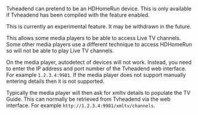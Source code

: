 Tvheadend can pretend to be an HDHomeRun device.
This is only available if Tvheadend has been compiled
with the feature enabled.

This is currently an experimental feature.  It may
be withdrawn in the future.

This allows some media players to be able to access
Live TV channels.  Some other media players use a
different technique to access HDHomeRun so will not
be able to play Live TV channels.

On the media player, autodetect of devices will not work.
Instead, you need to enter the IP address and port
number of the Tvheadend web interface.  For example
```1.2.3.4:9981```.  If the media player does not
support manually entering details then it is not
supported.

Typically the media player will then ask for xmltv
details to populate the TV Guide.  This can normally
be retrieved from Tvheadend via the web interface.
For example ```http://1.2.3.4:9981/xmltv/channels```.
